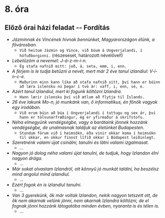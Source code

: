 # 8. óra

## Előző órai házi feladat -- Fordítás

* _Jázminnak és Vincének hívnak bennünket, Magyarországon élünk, a fővárosban._
  * `Við heitum Jázmin og Vince, við búum á Ungverjalandi, í höfuðborginni.` (részeseset, határozott névelővel!)
* _Lebetűzöm a nevemet: J-á-z-m-i-n._
  * `Ég stafa nafnið mitt: joð, á, seta, emm, i, enn.`
* _A férjem is le tudja betűzni a nevét, mert már 2 éve tanul izlandiul: V-i-n-c-e._
  * `Maðurinn minn kann líka að stafa nafnið sitt, því hann er búinn að læra islensku nú þegar í tvö ár: vaff, i, enn, sé, e.`
* _Azért tanul izlandiul, mert ki fogunk költözni Izlandra._
  * `Hann lærir islensku því við ætlum að flytja til Íslands.`
* _26 éve lakunk Mo-n, jó munkánk van, ő informatikus, én főnök vagyok egy irodában._
  * `Við erum búin að búa í Ungverjalandi í tuttugu og sex ár, því hann er tölvunarfræðingur, ég er yfirmaður á skrifstofu.`
* _Néha elmegyünk vendégségbe, vagy a barátaink jönnek hozzánk vendégségbe, de unalmasnak találjuk az életünket Budapesten._
  * `Stundum förum við í heimsókn, eða vinir okkar koma í heimsókn til okkar, en okkur finnst lífið okkar í Búdapest leiðinlegt.`
* _Szeretnénk valami újat csinálni, tanulni és látni valami izgalmasat._
  * ...
* _Nagyon jó dolog néha valami újat tanulni, de tudjuk, hogy Izlandon élni nagyon drága._
  * ...
* _Már sokat olvastam Izlandról, ott könnyű jó munkát találni, ha beszélsz mind angolul mind izlandiul._
  * ...
* _Ezért fogok én is izlandiul tanulni._
  * ...
* _Van 3 gyerekünk, ők már voltak Izlandon, nekik nagyon tetszett ott, de ők nem akarnak velünk jönni, nem akarnak Izlandra költözni, de el fognak jönni hozzánk látogatóba minden évben, nyaranta is és télen is._
  * ...
